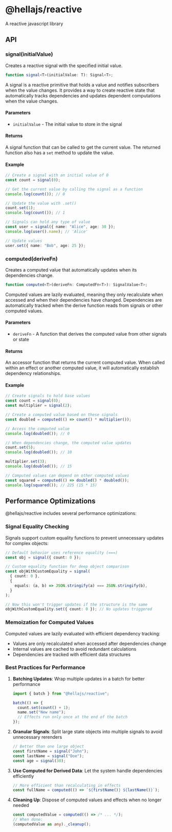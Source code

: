 # @hellajs/reactive

A reactive javascript library

## API

### signal(initialValue)

Creates a reactive signal with the specified initial value.

```ts
function signal<T>(initialValue: T): Signal<T>;
```

A signal is a reactive primitive that holds a value and notifies subscribers when the value changes. It provides a way to create reactive state that automatically tracks dependencies and updates dependent computations when the value changes.

#### Parameters

- `initialValue` - The initial value to store in the signal

#### Returns

A signal function that can be called to get the current value. The returned function also has a `set` method to update the value.

#### Example

```ts
// Create a signal with an initial value of 0
const count = signal(0);

// Get the current value by calling the signal as a function
console.log(count()); // 0

// Update the value with .set()
count.set(1);
console.log(count()); // 1

// Signals can hold any type of value
const user = signal({ name: "Alice", age: 30 });
console.log(user().name); // 'Alice'

// Update values
user.set({ name: "Bob", age: 25 });
```

### computed(deriveFn)

Creates a computed value that automatically updates when its dependencies change.

```ts
function computed<T>(deriveFn: ComputedFn<T>): SignalValue<T>;
```

Computed values are lazily evaluated, meaning they only recalculate when accessed and when their dependencies have changed. Dependencies are automatically tracked when the derive function reads from signals or other computed values.

#### Parameters

- `deriveFn` - A function that derives the computed value from other signals or state

#### Returns

An accessor function that returns the current computed value. When called within an effect or another computed value, it will automatically establish dependency relationships.

#### Example

```ts
// Create signals to hold base values
const count = signal(0);
const multiplier = signal(2);

// Create a computed value based on these signals
const doubled = computed(() => count() * multiplier());

// Access the computed value
console.log(doubled()); // 0

// When dependencies change, the computed value updates
count.set(5);
console.log(doubled()); // 10

multiplier.set(3);
console.log(doubled()); // 15

// Computed values can depend on other computed values
const squared = computed(() => doubled() * doubled());
console.log(squared()); // 225 (15 * 15)
```

## Performance Optimizations

@hellajs/reactive includes several performance optimizations:

### Signal Equality Checking

Signals support custom equality functions to prevent unnecessary updates for complex objects:

```ts
// Default behavior uses reference equality (===)
const obj = signal({ count: 0 });

// Custom equality function for deep object comparison
const objWithCustomEquality = signal(
  { count: 0 },
  {
    equals: (a, b) => JSON.stringify(a) === JSON.stringify(b),
  }
);

// Now this won't trigger updates if the structure is the same
objWithCustomEquality.set({ count: 0 }); // No updates triggered
```

### Memoization for Computed Values

Computed values are lazily evaluated with efficient dependency tracking:

- Values are only recalculated when accessed after dependencies change
- Internal values are cached to avoid redundant calculations
- Dependencies are tracked with efficient data structures

### Best Practices for Performance

1. **Batching Updates**: Wrap multiple updates in a batch for better performance

   ```ts
   import { batch } from "@hellajs/reactive";

   batch(() => {
     count.set(count() + 1);
     name.set("New name");
     // Effects run only once at the end of the batch
   });
   ```

2. **Granular Signals**: Split large state objects into multiple signals to avoid unnecessary rerenders

   ```ts
   // Better than one large object
   const firstName = signal("John");
   const lastName = signal("Doe");
   const age = signal(30);
   ```

3. **Use Computed for Derived Data**: Let the system handle dependencies efficiently

   ```ts
   // More efficient than recalculating in effects
   const fullName = computed(() => `${firstName()} ${lastName()}`);
   ```

4. **Cleaning Up**: Dispose of computed values and effects when no longer needed
   ```ts
   const computedValue = computed(() => /* ... */);
   // When done:
   (computedValue as any)._cleanup();
   ```
